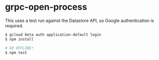 # grpc-open-process

This uses a test run against the Datastore API, so Google authentication is required.

```sh
$ gcloud beta auth application-default login
$ npm install

# GO OFFLINE!
$ npm test
```
